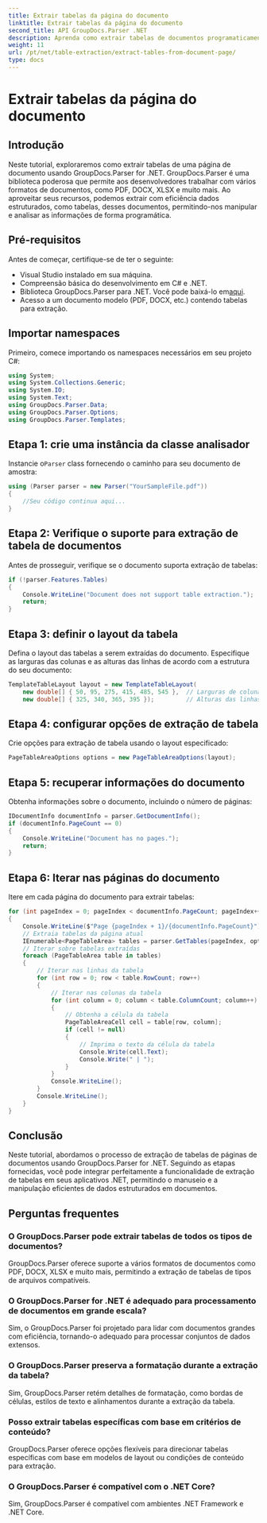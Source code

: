 ```yaml
---
title: Extrair tabelas da página do documento
linktitle: Extrair tabelas da página do documento
second_title: API GroupDocs.Parser .NET
description: Aprenda como extrair tabelas de documentos programaticamente usando GroupDocs.Parser for .NET. Este tutorial abrangente fornece orientação passo a passo.
weight: 11
url: /pt/net/table-extraction/extract-tables-from-document-page/
type: docs
---
```

# Extrair tabelas da página do documento

## Introdução
Neste tutorial, exploraremos como extrair tabelas de uma página de documento usando GroupDocs.Parser for .NET. GroupDocs.Parser é uma biblioteca poderosa que permite aos desenvolvedores trabalhar com vários formatos de documentos, como PDF, DOCX, XLSX e muito mais. Ao aproveitar seus recursos, podemos extrair com eficiência dados estruturados, como tabelas, desses documentos, permitindo-nos manipular e analisar as informações de forma programática.
## Pré-requisitos
Antes de começar, certifique-se de ter o seguinte:
- Visual Studio instalado em sua máquina.
- Compreensão básica do desenvolvimento em C# e .NET.
-  Biblioteca GroupDocs.Parser para .NET. Você pode baixá-lo em[aqui](https://releases.groupdocs.com/parser/net/).
- Acesso a um documento modelo (PDF, DOCX, etc.) contendo tabelas para extração.

## Importar namespaces
Primeiro, comece importando os namespaces necessários em seu projeto C#:
```csharp
using System;
using System.Collections.Generic;
using System.IO;
using System.Text;
using GroupDocs.Parser.Data;
using GroupDocs.Parser.Options;
using GroupDocs.Parser.Templates;
```
## Etapa 1: crie uma instância da classe analisador
 Instancie o`Parser` class fornecendo o caminho para seu documento de amostra:
```csharp
using (Parser parser = new Parser("YourSampleFile.pdf"))
{
    //Seu código continua aqui...
}
```
## Etapa 2: Verifique o suporte para extração de tabela de documentos
Antes de prosseguir, verifique se o documento suporta extração de tabelas:
```csharp
if (!parser.Features.Tables)
{
    Console.WriteLine("Document does not support table extraction.");
    return;
}
```
## Etapa 3: definir o layout da tabela
Defina o layout das tabelas a serem extraídas do documento. Especifique as larguras das colunas e as alturas das linhas de acordo com a estrutura do seu documento:
```csharp
TemplateTableLayout layout = new TemplateTableLayout(
    new double[] { 50, 95, 275, 415, 485, 545 },  // Larguras de coluna
    new double[] { 325, 340, 365, 395 });         // Alturas das linhas
```
## Etapa 4: configurar opções de extração de tabela
Crie opções para extração de tabela usando o layout especificado:
```csharp
PageTableAreaOptions options = new PageTableAreaOptions(layout);
```
## Etapa 5: recuperar informações do documento
Obtenha informações sobre o documento, incluindo o número de páginas:
```csharp
IDocumentInfo documentInfo = parser.GetDocumentInfo();
if (documentInfo.PageCount == 0)
{
    Console.WriteLine("Document has no pages.");
    return;
}
```
## Etapa 6: Iterar nas páginas do documento
Itere em cada página do documento para extrair tabelas:
```csharp
for (int pageIndex = 0; pageIndex < documentInfo.PageCount; pageIndex++)
{
    Console.WriteLine($"Page {pageIndex + 1}/{documentInfo.PageCount}");
    // Extraia tabelas da página atual
    IEnumerable<PageTableArea> tables = parser.GetTables(pageIndex, options);
    // Iterar sobre tabelas extraídas
    foreach (PageTableArea table in tables)
    {
        // Iterar nas linhas da tabela
        for (int row = 0; row < table.RowCount; row++)
        {
            // Iterar nas colunas da tabela
            for (int column = 0; column < table.ColumnCount; column++)
            {
                // Obtenha a célula da tabela
                PageTableAreaCell cell = table[row, column];
                if (cell != null)
                {
                    // Imprima o texto da célula da tabela
                    Console.Write(cell.Text);
                    Console.Write(" | ");
                }
            }
            Console.WriteLine();
        }
        Console.WriteLine();
    }
}
```

## Conclusão
Neste tutorial, abordamos o processo de extração de tabelas de páginas de documentos usando GroupDocs.Parser for .NET. Seguindo as etapas fornecidas, você pode integrar perfeitamente a funcionalidade de extração de tabelas em seus aplicativos .NET, permitindo o manuseio e a manipulação eficientes de dados estruturados em documentos.

## Perguntas frequentes
### O GroupDocs.Parser pode extrair tabelas de todos os tipos de documentos?
GroupDocs.Parser oferece suporte a vários formatos de documentos como PDF, DOCX, XLSX e muito mais, permitindo a extração de tabelas de tipos de arquivos compatíveis.
### O GroupDocs.Parser for .NET é adequado para processamento de documentos em grande escala?
Sim, o GroupDocs.Parser foi projetado para lidar com documentos grandes com eficiência, tornando-o adequado para processar conjuntos de dados extensos.
### O GroupDocs.Parser preserva a formatação durante a extração da tabela?
Sim, GroupDocs.Parser retém detalhes de formatação, como bordas de células, estilos de texto e alinhamentos durante a extração da tabela.
### Posso extrair tabelas específicas com base em critérios de conteúdo?
GroupDocs.Parser oferece opções flexíveis para direcionar tabelas específicas com base em modelos de layout ou condições de conteúdo para extração.
### O GroupDocs.Parser é compatível com o .NET Core?
Sim, GroupDocs.Parser é compatível com ambientes .NET Framework e .NET Core.